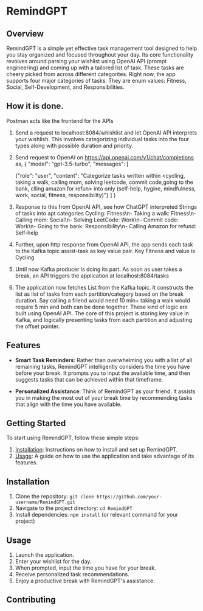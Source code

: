 # RemindGPT

## Overview
RemindGPT is a simple yet effective task management tool designed to help you stay organized and focused throughout your day. Its core functionality revolves around parsing your wishlist using OpenAI API (prompt engineering) and coming up with a tailored list of task. These tasks are cheery picked from across different categorites. Right now, the app supports four major categories of tasks. They are enum values: Fitness, Social, Self-Development, and Responsibilities.

## How it is done.
Postman acts like the frontend for the APIs
1) Send a request to localhost:8084/whishlist and let OpenAI API interprets your wishlish. This involves categorizing individual tasks into the four types along with possible duration and priority.
2) Send request to OpenAI on https://api.openai.com/v1/chat/completions as,
   {
  "model": "gpt-3.5-turbo",
  "messages": [

    {"role": "user", "content": "Categorize tasks written within <cycling, taking a walk, calling mom, solving leetcode, commit code,going to the bank, clling amazon for refun> into only (self-help, hygine, mindfulness, work, social, fitness, responsibility)"}
  ]
}

3) Response to this from OpenAI API, see how ChatGPT interpreted Strings of tasks into apt categories
   Cycling: Fitness\n- Taking a walk: Fitness\n- Calling mom: Social\n- Solving LeetCode: Work\n- Commit code: Work\n- Going to the bank: Responsibility\n- Calling Amazon for refund: Self-help
4) Further, upon http response from OpenAI API, the app sends each task to the Kafka topic assist-task as key value pair. Key Fitness and value is Cycling
5) Until now Kafka producer is doing its part. As soon as user takes a break, an API triggers the application at localhost:8084/tasks
6) The application now fetches List<Tasks> from the Kafka topic. It constructs the list as list of tasks from each partition/category based on the break duration. Say calling a friend would need 10 min+ taking a walk would require 5 min and both can be done together. These kind of logic are built using OpenAI API. The core of this project is storing key value in Kafka, and logically presenting tasks from each partition and adjusting the offset pointer.

## Features
- **Smart Task Reminders**: Rather than overwhelming you with a list of all remaining tasks, RemindGPT intelligently considers the time you have before your break. It prompts you to input the available time, and then suggests tasks that can be achieved within that timeframe.

- **Personalized Assistance**: Think of RemindGPT as your friend. It assists you in making the most out of your break time by recommending tasks that align with the time you have available.

## Getting Started
To start using RemindGPT, follow these simple steps:
1. [Installation](#installation): Instructions on how to install and set up RemindGPT.
2. [Usage](#usage): A guide on how to use the application and take advantage of its features.

## Installation
1. Clone the repository: `git clone https://github.com/your-username/RemindGPT.git`
2. Navigate to the project directory: `cd RemindGPT`
3. Install dependencies: `npm install` (or relevant command for your project)

## Usage
1. Launch the application.
2. Enter your wishlist for the day.
3. When prompted, input the time you have for your break.
4. Receive personalized task recommendations.
5. Enjoy a productive break with RemindGPT's assistance.

## Contributing

